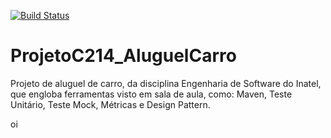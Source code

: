 [![Build Status](https://travis-ci.com/NicEscobar/ProjetoC214_AluguelCarro.svg?branch=main)](https://travis-ci.com/NicEscobar/ProjetoC214_AluguelCarro)

# ProjetoC214_AluguelCarro
Projeto de aluguel de carro, da disciplina Engenharia de Software do Inatel, que engloba ferramentas visto em sala de aula, como: Maven, Teste Unitário, Teste Mock, Métricas e Design Pattern.

oi
